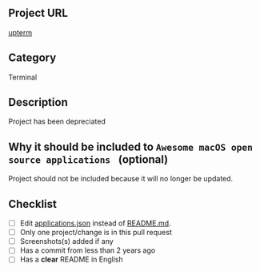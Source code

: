 <!--- Provide a general summary of your changes in the Title above -->

## Project URL
<!--- The project URL -->
[upterm](https://github.com/railsware/upterm)
## Category
<!--- Category in Awesome macOS open source applications where the project will be added -->
Terminal

## Description
<!--- Describe your changes in detail -->
 Project has been depreciated

## Why it should be included to `Awesome macOS open source applications ` (optional)

 Project should not be included because it will no longer be updated. 

## Checklist
<!--- Go over all the following points, and put an `x` in all the boxes that apply. -->
<!--- If you're unsure about any of these, don't hesitate to ask. We're here to help! -->
- [ ] Edit [applications.json](https://github.com/serhii-londar/open-source-mac-os-apps/blob/master/applications.json) instead of [README.md](https://github.com/serhii-londar/open-source-mac-os-apps/blob/master/README.md).
- [ ] Only one project/change is in this pull request
- [ ] Screenshots(s) added if any
- [ ] Has a commit from less than 2 years ago
- [ ] Has a **clear** README in English
